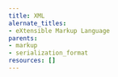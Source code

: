 ```yaml
---
title: XML
alernate_titles:
- eXtensible Markup Language
parents:
- markup
- serialization_format
resources: []
---
```



